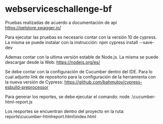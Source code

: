 # webserviceschallenge-bf

Pruebas realizadas de acuerdo a documentación de api https://petstore.swagger.io/

Para ejecutar las pruebas es necesario contar con la versión 10 de cypress. La misma se puede instalar con la instrucción: npm cypress install --save-dev

Ademas contar con la ultima versión estable de Node.js. La misma se puede descargar desde la Web: https://nodejs.org/es/

Se debe contar con la configuración de Cucumber dentro del IDE. Para lo cual adjunto link de repositorio para la configuración de la herramienta con la nueva versión de Cypress: https://github.com/bahmutov/cypress-esbuild-preprocessor

Para generar los reportes, se debe ejecutar el comando: node .\cucumber-html-report.js

Los resportes se encuentran dentro del proyecto en la ruta: reports\cucumber-htmlreport.html\index.html
